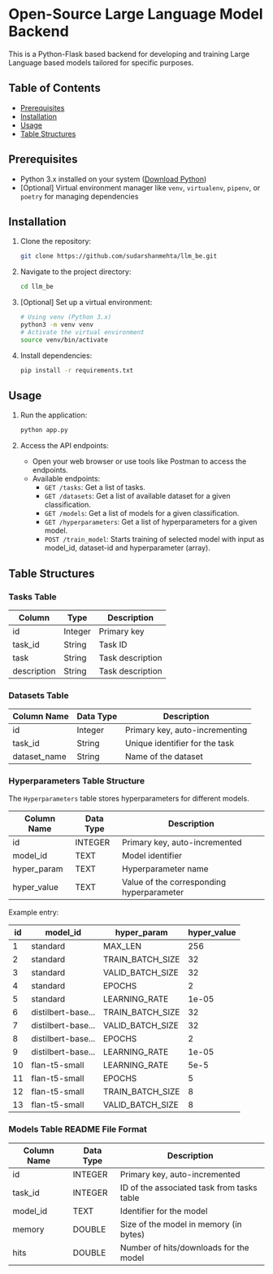 # Open-Source Large Language Model Backend

This is a Python-Flask based backend for developing and training Large Language based models tailored for specific purposes.

## Table of Contents
- [Prerequisites](#prerequisites)
- [Installation](#installation)
- [Usage](#usage)
- [Table Structures](#table-structures)

## Prerequisites

- Python 3.x installed on your system ([Download Python](https://www.python.org/downloads/))
- [Optional] Virtual environment manager like `venv`, `virtualenv`, `pipenv`, or `poetry` for managing dependencies

## Installation

1. Clone the repository:
   ```bash
   git clone https://github.com/sudarshanmehta/llm_be.git
   ```

2. Navigate to the project directory:
   ```bash
   cd llm_be
   ```

3. [Optional] Set up a virtual environment:
   ```bash
   # Using venv (Python 3.x)
   python3 -m venv venv
   # Activate the virtual environment
   source venv/bin/activate
   ```

4. Install dependencies:
   ```bash
   pip install -r requirements.txt
   ```

## Usage

1. Run the application:
   ```bash
   python app.py
   ```

2. Access the API endpoints:
   - Open your web browser or use tools like Postman to access the endpoints.
   - Available endpoints:
     - `GET /tasks`: Get a list of tasks.
     - `GET /datasets`: Get a list of available dataset for a given classification.
     - `GET /models`: Get a list of models for a given classification.
     - `GET /hyperparameters`: Get a list of hyperparameters for a given model.
     - `POST /train_model`: Starts training of selected model with input as model_id, dataset-id and hyperparameter (array).

## Table Structures

### Tasks Table

| Column       | Type    | Description             |
|--------------|---------|-------------------------|
| id           | Integer | Primary key             |
| task_id      | String  | Task ID                 |
| task         | String  | Task description        |
| description  | String  | Task description        |


### Datasets Table

| Column Name | Data Type | Description                              |
|-------------|-----------|------------------------------------------|
| id          | Integer   | Primary key, auto-incrementing           |
| task_id     | String    | Unique identifier for the task           |
| dataset_name| String    | Name of the dataset                      |


### Hyperparameters Table Structure

The `Hyperparameters` table stores hyperparameters for different models.

| Column Name  | Data Type | Description                                      |
|--------------|-----------|--------------------------------------------------|
| id           | INTEGER   | Primary key, auto-incremented                    |
| model_id     | TEXT      | Model identifier                                 |
| hyper_param  | TEXT      | Hyperparameter name                              |
| hyper_value  | TEXT      | Value of the corresponding hyperparameter        |

Example entry:

| id | model_id            | hyper_param      | hyper_value |
|----|---------------------|------------------|-------------|
| 1  | standard            | MAX_LEN          | 256         |
| 2  | standard            | TRAIN_BATCH_SIZE | 32          |
| 3  | standard            | VALID_BATCH_SIZE | 32          |
| 4  | standard            | EPOCHS           | 2           |
| 5  | standard            | LEARNING_RATE    | 1e-05       |
| 6  | distilbert-base...  | TRAIN_BATCH_SIZE | 32          |
| 7  | distilbert-base...  | VALID_BATCH_SIZE | 32          |
| 8  | distilbert-base...  | EPOCHS           | 2           |
| 9  | distilbert-base...  | LEARNING_RATE    | 1e-05       |
| 10 | flan-t5-small       | LEARNING_RATE    | 5e-5        |
| 11 | flan-t5-small       | EPOCHS           | 5           |
| 12 | flan-t5-small       | TRAIN_BATCH_SIZE | 8           |
| 13 | flan-t5-small       | VALID_BATCH_SIZE | 8           |


### Models Table README File Format

| Column Name | Data Type | Description                                      |
|-------------|-----------|--------------------------------------------------|
| id          | INTEGER   | Primary key, auto-incremented                    |
| task_id     | INTEGER   | ID of the associated task from tasks table       |
| model_id    | TEXT      | Identifier for the model                         |
| memory      | DOUBLE    | Size of the model in memory (in bytes)           |
| hits        | DOUBLE    | Number of hits/downloads for the model           |
